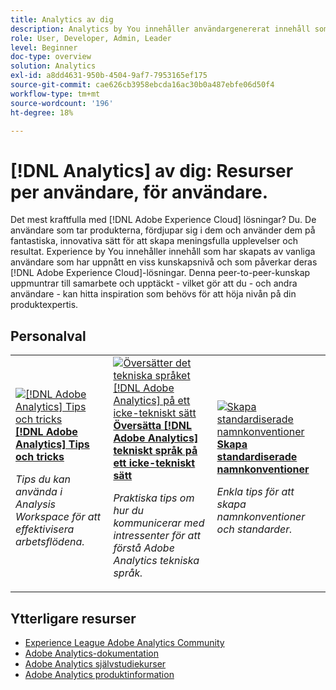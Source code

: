 ```yaml
---
title: Analytics av dig
description: Analytics by You innehåller användargenererat innehåll som skapats av användare som har uppnått en viss kunskapsnivå och som påverkar med sina kunskaper om Adobe Analytics.
role: User, Developer, Admin, Leader
level: Beginner
doc-type: overview
solution: Analytics
exl-id: a8dd4631-950b-4504-9af7-7953165ef175
source-git-commit: cae626cb3958ebcda16ac30b0a487ebfe06d50f4
workflow-type: tm+mt
source-wordcount: '196'
ht-degree: 18%

---
```


# [!DNL Analytics] av dig: Resurser per användare, för användare.

Det mest kraftfulla med [!DNL Adobe Experience Cloud] lösningar? Du. De användare som tar produkterna, fördjupar sig i dem och använder dem på fantastiska, innovativa sätt för att skapa meningsfulla upplevelser och resultat. Experience by You innehåller innehåll som har skapats av vanliga användare som har uppnått en viss kunskapsnivå och som påverkar deras [!DNL Adobe Experience Cloud]-lösningar. Denna peer-to-peer-kunskap uppmuntrar till samarbete och upptäckt - vilket gör att du - och andra användare - kan hitta inspiration som behövs för att höja nivån på din produktexpertis.

<div id="recs-overview-body-1"></div>
<div id="recs-overview-body-2"></div>
<div id="recs-overview-body-3"></div>
<div id="recs-overview-body-4"></div>
<div id="recs-overview-body-5"></div>
<div id="recs-overview-body-6"></div>

<div id="staff-picks-section">

## Personalval

<table>
<tr>
  <td>
    <a href="/help/analytics/analysis-workspace/tips-and-tricks/right-click-tips-and-tricks-for-more-efficient-workflows.md">
      <img alt="[!DNL Adobe Analytics] Tips och tricks" src="https://video.tv.adobe.com/v/3417736?format=jpeg" />
    </a>
    <div>
      <a href="/help/analytics/analysis-workspace/tips-and-tricks/right-click-tips-and-tricks-for-more-efficient-workflows.md">
    <strong>[!DNL Adobe Analytics] Tips och tricks </strong>
    </a>
    </div>
    <p>
    <em>Tips du kan använda i Analysis Workspace för att effektivisera arbetsflödena.</em>
    <p>
  </td>
  <td>
    <a href="/help/marketo/programs/email-programs.md">
      <img alt="Översätter det tekniska språket [!DNL Adobe Analytics] på ett icke-tekniskt sätt" src="https://video.tv.adobe.com/v/342066?format=jpeg" />
    </a>
    <div>
      <a href="/help/analytics/administration/key-admin-skills/translating-adobe-analytics-technical-language.md">
    <strong> Översätta [!DNL Adobe Analytics] tekniskt språk på ett icke-tekniskt sätt </strong>
    </a>
    </div>
    <p>
    <em>Praktiska tips om hur du kommunicerar med intressenter för att förstå Adobe Analytics tekniska språk.</em>
    <p>
  </td>
  <td>
    <a href="/help/analytics/administration/admin-tips/create-standardized-naming-conventions.md">
      <img alt="Skapa standardiserade namnkonventioner" src="https://cdn.experienceleague.adobe.com/thumb/10531.jpg?lang=sv-SE" />
    </a>
    <div>
      <a href="/help/analytics/administration/admin-tips/create-standardized-naming-conventions.md">
    <strong> Skapa standardiserade namnkonventioner </strong>
    </a>
    </div>
    <p>
    <em>Enkla tips för att skapa namnkonventioner och standarder.</em>
    <p>
  </td>
</tr>
</table>

</div>

## Ytterligare resurser

* [Experience League Adobe Analytics Community](https://experienceleaguecommunities.adobe.com/t5/adobe-analytics/ct-p/adobe-analytics-community)
* [Adobe Analytics-dokumentation](https://experienceleague.adobe.com/docs/analytics.html?lang=sv-SE)
* [Adobe Analytics självstudiekurser](https://experienceleague.adobe.com/docs/analytics-learn/tutorials/overview.html?lang=sv-SE)
* [Adobe Analytics produktinformation](https://business.adobe.com/se/products/analytics/adobe-analytics.html)

